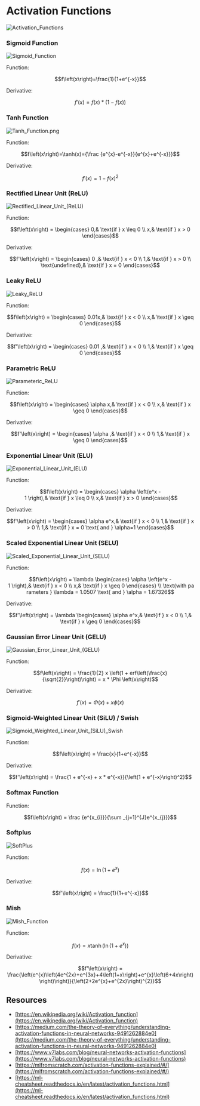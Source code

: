 # Activation Functions

![Activation_Functions](doc/Activation_Functions.png)

### Sigmoid Function

![Sigmoid_Function](doc/Sigmoid_Function.png)

Function:

$$f\left(x\right)=\frac{1}{1+e^{-x}}$$

Derivative:

$$f'\left(x\right) = f\left(x\right) * \left(1 - f\left(x\right)\right)$$

### Tanh Function

![Tanh_Function.png](doc/Tanh_Function.png)

Function:

$$f\left(x\right)=\tanh(x)={\frac {e^{x}-e^{-x}}{e^{x}+e^{-x}}}$$

Derivative:

$$f'\left(x\right) = 1-f(x)^{2}$$

### Rectified Linear Unit (ReLU)

![Rectified_Linear_Unit_(ReLU)](doc/Rectified_Linear_Unit.png)

Function:

$$f\left(x\right) = \begin{cases} 0,& \text{if } x \leq 0 \\ x,& \text{if } x > 0 \end{cases}$$

Derivative:

$$f'\left(x\right) = \begin{cases} 0 ,& \text{if } x < 0 \\ 1,& \text{if } x > 0 \\ \text{undefined},& \text{if } x = 0 \end{cases}$$

### Leaky ReLU

![Leaky_ReLU](doc/Leaky_ReLU.png)

Function:

$$f\left(x\right) = \begin{cases} 0.01x,& \text{if } x < 0 \\ x,& \text{if } x \geq 0 \end{cases}$$

Derivative:

$$f'\left(x\right) = \begin{cases} 0.01 ,& \text{if } x < 0 \\ 1,& \text{if } x \geq 0 \end{cases}$$

### Parametric ReLU

![Parameteric_ReLU](doc/Parameteric_ReLU.png)

Function:

$$f\left(x\right) = \begin{cases} \alpha x,& \text{if } x < 0 \\ x,& \text{if } x \geq 0 \end{cases}$$

Derivative:

$$f'\left(x\right) = \begin{cases} \alpha ,& \text{if } x < 0 \\ 1,& \text{if } x \geq 0 \end{cases}$$

### Exponential Linear Unit (ELU)

![Exponential_Linear_Unit_(ELU)](doc/Exponential_Linear_Unit.png)

Function:

$$f\left(x\right) = \begin{cases} \alpha \left(e^x - 1 \right),& \text{if } x \leq 0 \\ x,& \text{if } x > 0 \end{cases}$$

Derivative:

$$f'\left(x\right) = \begin{cases} \alpha e^x,& \text{if } x < 0 \\ 1,& \text{if } x > 0 \\ 1,& \text{if } x = 0 \text{ and } \alpha=1 \end{cases}$$

### Scaled Exponential Linear Unit (SELU)

![Scaled_Exponential_Linear_Unit_(SELU)](doc/Scaled_Exponential_Linear_Unit.png)

Function:

$$f\left(x\right) = \lambda \begin{cases} \alpha \left(e^x - 1 \right),& \text{if } x < 0 \\ x,& \text{if } x \geq 0 \end{cases} \\ \text{with parameters } \lambda = 1.0507 \text{ and } \alpha = 1.67326$$

Derivative:

$$f'\left(x\right) = \lambda \begin{cases} \alpha e^x,& \text{if } x < 0 \\ 1,& \text{if } x \geq 0 \end{cases}$$

### Gaussian Error Linear Unit (GELU)

![Gaussian_Error_Linear_Unit_(GELU)](doc/Gaussian_Error_Linear_Unit.png)

Function:

$$f\left(x\right) = \frac{1}{2} x \left(1 + erf\left(\frac{x}{\sqrt{2}}\right)\right) = x * \Phi \left(x\right)$$

Derivative:

$$f'\left(x\right) = \Phi \left(x\right) + x \phi \left(x\right)$$

### Sigmoid-Weighted Linear Unit (SiLU) / Swish

![Sigmoid_Weighted_Linear_Unit_(SiLU)_Swish](doc/Sigmoid_Weighted_Linear_Unit_Swish.png)

Function:

$$f\left(x\right) = \frac{x}{1+e^{-x}}$$

Derivative:

$$f'\left(x\right) = \frac{1 + e^{-x} + x * e^{-x}}{\left(1 + e^{-x}\right)^2}$$

### Softmax Function

Function:

$$f\left(x\right) = \frac {e^{x_{i}}}{\sum _{j=1}^{J}e^{x_{j}}}$$

### Softplus

![SoftPlus](doc/SoftPlus.png)

Function:

$$f\left(x\right) = \ln \left(1+e^{x}\right)$$

Derivative:

$$f'\left(x\right) = \frac{1}{1+e^{-x}}$$

### Mish

![Mish_Function](doc/Mish_Function.png)

Function:

$$f\left(x\right) = x\tanh\left(\ln\left(1+e^{x}\right)\right)$$

Derivative:

$$f'\left(x\right) = \frac{\left(e^{x}\left(4e^{2x}+e^{3x}+4\left(1+x\right)+e^{x}\left(6+4x\right)\right)\right)}{\left(2+2e^{x}+e^{2x}\right)^{2}}$$

## Resources

- [https://en.wikipedia.org/wiki/Activation_function](https://en.wikipedia.org/wiki/Activation_function)
- [https://medium.com/the-theory-of-everything/understanding-activation-functions-in-neural-networks-9491262884e0](https://medium.com/the-theory-of-everything/understanding-activation-functions-in-neural-networks-9491262884e0)
- [https://www.v7labs.com/blog/neural-networks-activation-functions](https://www.v7labs.com/blog/neural-networks-activation-functions)
- [https://mlfromscratch.com/activation-functions-explained/#/](https://mlfromscratch.com/activation-functions-explained/#/)
- [https://ml-cheatsheet.readthedocs.io/en/latest/activation_functions.html](https://ml-cheatsheet.readthedocs.io/en/latest/activation_functions.html)